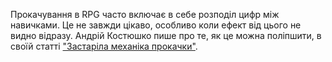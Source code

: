Прокачування в RPG часто включає в себе розподіл цифр між навичками. Це не завжди цікаво, особливо коли ефект від цього не видно відразу. Андрій Костюшко пише про те, як це можна поліпшити, в своїй статті ["Застаріла механіка прокачки"](http://www.kostyushko.com/2021/07/outdated_mechanic/).